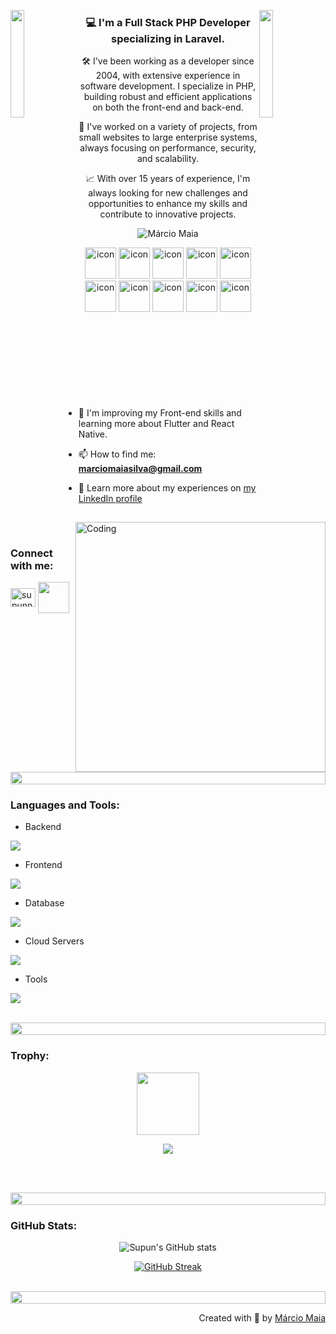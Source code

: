 <img align="left" src="https://user-images.githubusercontent.com/65187002/144930161-2f783401-8d27-4fdf-a2f7-cc0ba32f1f1f.gif" width="21%" style="display:inline;"><img align="right" src="https://user-images.githubusercontent.com/65187002/144930161-2f783401-8d27-4fdf-a2f7-cc0ba32f1f1f.gif" width="21%" style="display:inline;">


<h3 align="center">💻 I'm a Full Stack PHP Developer specializing in Laravel.</h3>
<p align="center">🛠️ I've been working as a developer since 2004, with extensive experience in software development. I specialize in PHP, building robust and efficient applications on both the front-end and back-end.</p>
<p align="center">💼 I've worked on a variety of projects, from small websites to large enterprise systems, always focusing on performance, security, and scalability.</p>
<p align="center">📈 With over 15 years of experience, I'm always looking for new challenges and opportunities to enhance my skills and contribute to innovative projects.</p>
<p align="center"> 
 <img src="https://komarev.com/ghpvc/?username=bacmarcio&label=Profile%20views&color=0e75b6&style=flat" alt="Márcio Maia" /> 
</p>

<div align="center">
 
 <img src="https://techstack-generator.vercel.app/restapi-icon.svg" alt="icon" width="50" height="50"/>
 <img src="https://techstack-generator.vercel.app/mysql-icon.svg" alt="icon" width="50" height="50" />
 <img src="https://techstack-generator.vercel.app/ts-icon.svg" alt="icon" width="50" height="50" />
 <img src="https://techstack-generator.vercel.app/js-icon.svg" alt="icon"width="50" height="50" />
 <img src="https://techstack-generator.vercel.app/react-icon.svg" alt="icon" width="50" height="50" />
 <img src="https://techstack-generator.vercel.app/webpack-icon.svg" alt="icon" width="50" height="50" />
 <img src="https://techstack-generator.vercel.app/sass-icon.svg" alt="icon" width="50" height="50" />
 <img src="https://techstack-generator.vercel.app/github-icon.svg" alt="icon" width="50" height="50" />
 <img src="https://techstack-generator.vercel.app/docker-icon.svg" alt="icon" width="50" height="50" />
 <img src="https://techstack-generator.vercel.app/aws-icon.svg" alt="icon" width="50" height="50" />  
 
  
</div>
<br><br><br><br><br><br>
<img align="right" alt="Coding" width="400" src="https://bacmarcio.github.io/devs-online/assets/img/deathburger.gif">
<br><br>



- 🌱 I'm improving my Front-end skills and learning more about Flutter and React Native.

- 📫 How to find me: **marciomaiasilva@gmail.com**

- 📄 Learn more about my experiences on [my LinkedIn profile](https://www.linkedin.com/in/m%C3%A1rcio-maia-25283776/)

<br>
<h3 align="left">Connect with me:</h3>
<p align="left">
<a href="https://www.linkedin.com/in/m%C3%A1rcio-maia-25283776/" target="blank"><img align="center" src="https://raw.githubusercontent.com/rahuldkjain/github-profile-readme-generator/master/src/images/icons/Social/linked-in-alt.svg" alt="supunnanayakkara" height="30" width="40" /></a>
<a href="https://mail.google.com/mail/?view=cm&fs=1&to=marciomaiasilva@gmail.com&su=Assunto%20do%20Email&body=Corpo%20do%20email" target="_blank">
<img align="center" src="https://skillicons.dev/icons?i=gmail" height="50" width="50" /></a>
</p>
<br>

<img src="https://i.imgur.com/dBaSKWF.gif" height="20" width="100%">

<h3 align="left">Languages and Tools:</h3>

- Backend
<p align="left">
  <a href="https://skillicons.dev">
    <img src="https://skillicons.dev/icons?i=php,laravel,nodejs,express,dotnet" />
  </a>
</p>

- Frontend
<p align="left">
  <a href="https://skillicons.dev">
    <img src="https://skillicons.dev/icons?i=css,html,js,ts,react,vite,nextjs,electron,flutter,jquery,sass,tailwind,alpinejs" />
  </a>
</p>

- Database
<p align="left">
  <a href="https://skillicons.dev">
    <img src="https://skillicons.dev/icons?i=mysql,sqlite,mongodb" />
  </a>
</p>

- Cloud Servers
<p align="left">
  <a href="https://skillicons.dev">
    <img src="https://skillicons.dev/icons?i=azure,aws,firebase" />
  </a>
</p>

- Tools
<p align="left">
  <a href="https://skillicons.dev">
    <img src="https://skillicons.dev/icons?i=git,github,docker,vscode,postman,linux" />
  </a>
</p>

<br/>

<img src="https://i.imgur.com/dBaSKWF.gif" height="20" width="100%">

<h3 align="left">Trophy:</h3>

<p align="center">
<img src="https://media.tenor.com/0ENB5HuTH0gAAAAi/trophy-beker.gif"  width="100px" height="100px"></p>
  
<div align="center">
<img src="https://github-profile-trophy.vercel.app/?username=bacmarcio&theme=matrix&no-bg=true&no-frame=true&row=1&column=4&title=MultiLanguage,Commits,Repositories,Organizations,Stars,Followers">
 </div>

 <br><br>

<img src="https://i.imgur.com/dBaSKWF.gif" height="20" width="100%">

<h3 align="left">GitHub Stats:</h3>
<div align="center">
 
![Supun's GitHub stats](https://github-readme-stats.vercel.app/api?username=bacmarcio\&theme=midnight-purple\&show_icons=true\&show=reviews,prs_merged\&hide=contribs,issues)

[![GitHub Streak](https://streak-stats.demolab.com/?user=bacmarcio&theme=midnight-purple)](https://git.io/streak-stats)
</div>

<br>

<img src="https://i.imgur.com/dBaSKWF.gif" height="20" width="100%">

<p align="right" > Created with 🧡 by <a href="#">Márcio Maia</a></p>
